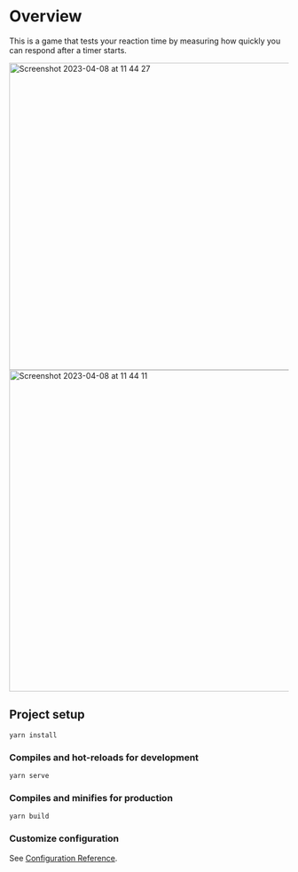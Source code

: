 # Overview

This is a game that tests your reaction time by measuring how quickly you can respond after a timer starts.

<img width="554" alt="Screenshot 2023-04-08 at 11 44 27" src="https://user-images.githubusercontent.com/41677855/230737910-a38b7461-4224-48f7-88a0-fa16b773a51d.png">


<img width="580" alt="Screenshot 2023-04-08 at 11 44 11" src="https://user-images.githubusercontent.com/41677855/230737914-35aa9232-bfe2-4bb8-bbd8-0f10a4e797bc.png">


## Project setup

```
yarn install
```

### Compiles and hot-reloads for development

```
yarn serve
```

### Compiles and minifies for production

```
yarn build
```

### Customize configuration

See [Configuration Reference](https://cli.vuejs.org/config/).
